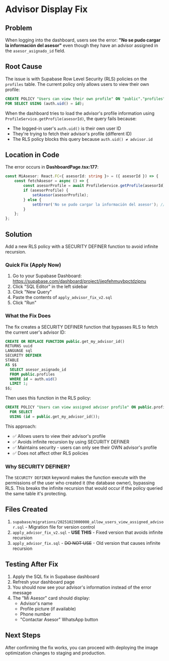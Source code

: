 # Advisor Display Fix

## Problem
When logging into the dashboard, users see the error: **"No se pudo cargar la información del asesor"** even though they have an advisor assigned in the `asesor_asignado_id` field.

## Root Cause
The issue is with Supabase Row Level Security (RLS) policies on the `profiles` table. The current policy only allows users to view their own profile:

```sql
CREATE POLICY "Users can view their own profile" ON "public"."profiles"
FOR SELECT USING (auth.uid() = id);
```

When the dashboard tries to load the advisor's profile information using `ProfileService.getProfile(asesorId)`, the query fails because:
- The logged-in user's `auth.uid()` is their own user ID
- They're trying to fetch their advisor's profile (different ID)
- The RLS policy blocks this query because `auth.uid() ≠ advisor.id`

## Location in Code
The error occurs in **DashboardPage.tsx:177**:
```typescript
const MiAsesor: React.FC<{ asesorId: string }> = ({ asesorId }) => {
    const fetchAsesor = async () => {
        const asesorProfile = await ProfileService.getProfile(asesorId);
        if (asesorProfile) {
            setAsesor(asesorProfile);
        } else {
            setError('No se pudo cargar la información del asesor'); // ← Error shown here
        }
    };
};
```

## Solution
Add a new RLS policy with a SECURITY DEFINER function to avoid infinite recursion.

### Quick Fix (Apply Now)
1. Go to your Supabase Dashboard: https://supabase.com/dashboard/project/jjepfehmuybpctdzipnu
2. Click "SQL Editor" in the left sidebar
3. Click "New Query"
4. Paste the contents of `apply_advisor_fix_v2.sql`
5. Click "Run"

### What the Fix Does

The fix creates a SECURITY DEFINER function that bypasses RLS to fetch the current user's advisor ID:

```sql
CREATE OR REPLACE FUNCTION public.get_my_advisor_id()
RETURNS uuid
LANGUAGE sql
SECURITY DEFINER
STABLE
AS $$
  SELECT asesor_asignado_id
  FROM public.profiles
  WHERE id = auth.uid()
  LIMIT 1;
$$;
```

Then uses this function in the RLS policy:

```sql
CREATE POLICY "Users can view assigned advisor profile" ON public.profiles
  FOR SELECT
  USING (id = public.get_my_advisor_id());
```

This approach:
- ✅ Allows users to view their advisor's profile
- ✅ Avoids infinite recursion by using SECURITY DEFINER
- ✅ Maintains security - users can only see their OWN advisor's profile
- ✅ Does not affect other RLS policies

### Why SECURITY DEFINER?
The `SECURITY DEFINER` keyword makes the function execute with the permissions of the user who created it (the database owner), bypassing RLS. This breaks the infinite recursion that would occur if the policy queried the same table it's protecting.

## Files Created
1. `supabase/migrations/20251023000000_allow_users_view_assigned_advisor.sql` - Migration file for version control
2. `apply_advisor_fix_v2.sql` - **USE THIS** - Fixed version that avoids infinite recursion
3. `apply_advisor_fix.sql` - ~~DO NOT USE~~ - Old version that causes infinite recursion

## Testing After Fix
1. Apply the SQL fix in Supabase dashboard
2. Refresh your dashboard page
3. You should now see your advisor's information instead of the error message
4. The "Mi Asesor" card should display:
   - Advisor's name
   - Profile picture (if available)
   - Phone number
   - "Contactar Asesor" WhatsApp button

## Next Steps
After confirming the fix works, you can proceed with deploying the image optimization changes to staging and production.
